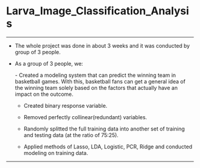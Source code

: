 # Larva_Image_Classification_Analysis

***

- <p> The whole project was done in about 3 weeks and it was conducted by group of 3 people. </p>

- As a group of 3 people, we:
   <p>
   - Created a modeling system that can predict the winning team in basketball games. With this, basketball fans can get a general idea of the winning team          solely based on the factors that actually have an impact on the outcome. <br/>

   - Created binary response variable. <br/>

   - Removed perfectly collinear(redundant) variables. <br/>
   
   - Randomly splitted the full training data into another set of training and testing data (at the ratio of 75:25). <br/>
   
   - Applied methods of Lasso, LDA, Logistic, PCR, Ridge and conducted modeling on training data. </p>
   
***
